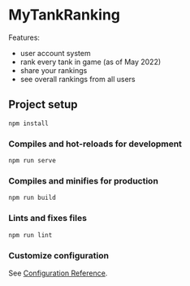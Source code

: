 # MyTankRanking

Features:
- user account system
- rank every tank in game (as of May 2022)
- share your rankings
- see overall rankings from all users

## Project setup
```
npm install
```

### Compiles and hot-reloads for development
```
npm run serve
```

### Compiles and minifies for production
```
npm run build
```

### Lints and fixes files
```
npm run lint
```

### Customize configuration
See [Configuration Reference](https://cli.vuejs.org/config/).

